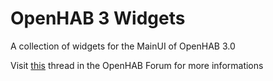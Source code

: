 # OpenHAB 3 Widgets
A collection of widgets for the MainUI of OpenHAB 3.0

Visit [this](https://community.openhab.org/t/ui-widget-weather/106842/) thread in the OpenHAB Forum for more informations

